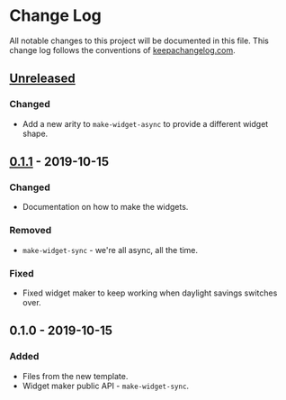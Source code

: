 # Change Log
All notable changes to this project will be documented in this file. This change log follows the conventions of [keepachangelog.com](http://keepachangelog.com/).

## [Unreleased]
### Changed
- Add a new arity to `make-widget-async` to provide a different widget shape.

## [0.1.1] - 2019-10-15
### Changed
- Documentation on how to make the widgets.

### Removed
- `make-widget-sync` - we're all async, all the time.

### Fixed
- Fixed widget maker to keep working when daylight savings switches over.

## 0.1.0 - 2019-10-15
### Added
- Files from the new template.
- Widget maker public API - `make-widget-sync`.

[Unreleased]: https://github.com/your-name/ppt-tr/compare/0.1.1...HEAD
[0.1.1]: https://github.com/your-name/ppt-tr/compare/0.1.0...0.1.1
